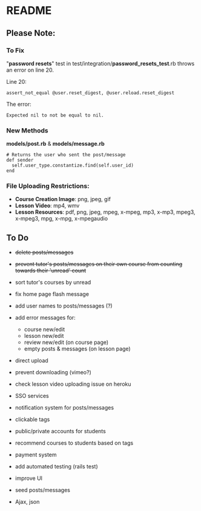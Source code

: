 # README

## Please Note:

### To Fix
    
"**password resets**" test in test/integration/**password_resets_test**.rb
throws an error on line 20.

Line 20:
```
assert_not_equal @user.reset_digest, @user.reload.reset_digest
```

The error:
```
Expected nil to not be equal to nil.
```

### New Methods
**models/post.rb** & **models/message.rb**
```
# Returns the user who sent the post/message
def sender
  self.user_type.constantize.find(self.user_id)
end
```

### File Uploading Restrictions:
  - **Course Creation Image**: png, jpeg, gif
  - **Lesson Video**: mp4, wmv
  - **Lesson Resources**: pdf, png, jpeg, mpeg, x-mpeg, mp3, x-mp3, mpeg3, x-mpeg3, mpg, x-mpg, x-mpegaudio

## To Do

- ~~delete posts/messages~~
- ~~prevent tutor's posts/messages on their own course from counting towards their 'unread' count~~
- sort tutor's courses by unread
- fix home page flash message
- add user names to posts/messages (?)
- add error messages for: 
  - course new/edit
  - lesson new/edit
  - review new/edit (on course page)
  - empty posts & messages (on lesson page)

- direct upload
- prevent downloading (vimeo?)
- check lesson video uploading issue on heroku

- SSO services
- notification system for posts/messages
- clickable tags
- public/private accounts for students
- recommend courses to students based on tags
- payment system

- add automated testing (rails test)
- improve UI
- seed posts/messages

- Ajax, json
